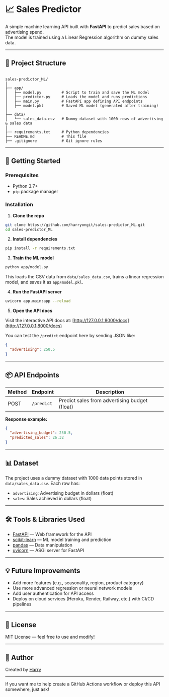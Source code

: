 # 📈 Sales Predictor

A simple machine learning API built with **FastAPI** to predict sales based on advertising spend.  
The model is trained using a Linear Regression algorithm on dummy sales data.

---

## 🧱 Project Structure

```

sales-predictor_ML/
│
├── app/
│   ├── model.py         # Script to train and save the ML model
│   ├── predictor.py     # Loads the model and runs predictions
│   ├── main.py          # FastAPI app defining API endpoints
│   ├── model.pkl        # Saved ML model (generated after training)
│
├── data/
│   └── sales_data.csv   # Dummy dataset with 1000 rows of advertising & sales data
│
├── requirements.txt     # Python dependencies
├── README.md            # This file
├── .gitignore           # Git ignore rules

````

---

## 🚀 Getting Started

### Prerequisites

- Python 3.7+
- `pip` package manager

### Installation

1. **Clone the repo**

```bash
git clone https://github.com/harryongit/sales-predictor_ML.git
cd sales-predictor_ML
````

2. **Install dependencies**

```bash
pip install -r requirements.txt
```

3. **Train the ML model**

```bash
python app/model.py
```

This loads the CSV data from `data/sales_data.csv`, trains a linear regression model, and saves it as `app/model.pkl`.

4. **Run the FastAPI server**

```bash
uvicorn app.main:app --reload
```

5. **Open the API docs**

Visit the interactive API docs at:
[http://127.0.0.1:8000/docs](http://127.0.0.1:8000/docs)

You can test the `/predict` endpoint here by sending JSON like:

```json
{
  "advertising": 250.5
}
```

---

## 📦 API Endpoints

| Method | Endpoint   | Description                                   |
| ------ | ---------- | --------------------------------------------- |
| POST   | `/predict` | Predict sales from advertising budget (float) |

**Response example:**

```json
{
  "advertising_budget": 250.5,
  "predicted_sales": 26.32
}
```

---

## 📊 Dataset

The project uses a dummy dataset with 1000 data points stored in `data/sales_data.csv`.
Each row has:

* `advertising`: Advertising budget in dollars (float)
* `sales`: Sales achieved in dollars (float)

---

## 🛠️ Tools & Libraries Used

* [FastAPI](https://fastapi.tiangolo.com/) — Web framework for the API
* [scikit-learn](https://scikit-learn.org/stable/) — ML model training and prediction
* [pandas](https://pandas.pydata.org/) — Data manipulation
* [uvicorn](https://www.uvicorn.org/) — ASGI server for FastAPI

---

## 💡 Future Improvements

* Add more features (e.g., seasonality, region, product category)
* Use more advanced regression or neural network models
* Add user authentication for API access
* Deploy on cloud services (Heroku, Render, Railway, etc.) with CI/CD pipelines

---

## 📜 License

MIT License — feel free to use and modify!

---

## 👤 Author

Created by [Harry](https://github.com/harryongit)

---

If you want me to help create a GitHub Actions workflow or deploy this API somewhere, just ask!

```

